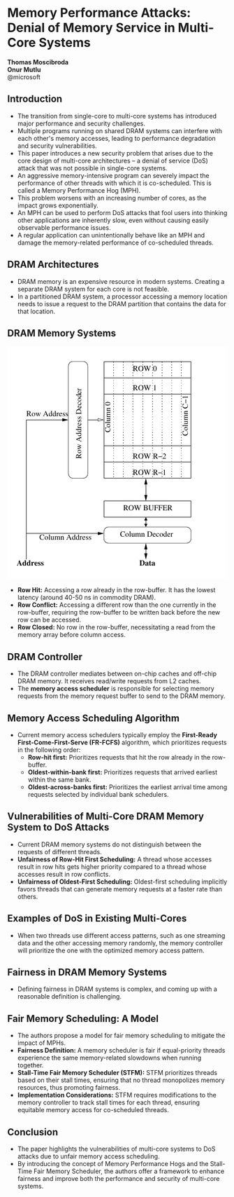 # Memory Performance Attacks: Denial of Memory Service in Multi-Core Systems

**Thomas Moscibroda**  
**Onur Mutlu**  
@microsoft

## Introduction

- The transition from single-core to multi-core systems has introduced major performance and security challenges.
- Multiple programs running on shared DRAM systems can interfere with each other's memory accesses, leading to performance degradation and security vulnerabilities.
- This paper introduces a new security problem that arises due to the core design of multi-core architectures – a denial of service (DoS) attack that was not possible in single-core systems.
- An aggressive memory-intensive program can severely impact the performance of other threads with which it is co-scheduled. This is called a Memory Performance Hog (MPH).
- This problem worsens with an increasing number of cores, as the impact grows exponentially.
- An MPH can be used to perform DoS attacks that fool users into thinking other applications are inherently slow, even without causing easily observable performance issues.
- A regular application can unintentionally behave like an MPH and damage the memory-related performance of co-scheduled threads.

## DRAM Architectures

- DRAM memory is an expensive resource in modern systems. Creating a separate DRAM system for each core is not feasible.
- In a partitioned DRAM system, a processor accessing a memory location needs to issue a request to the DRAM partition that contains the data for that location.

## DRAM Memory Systems

![DRAM BANK ORGANIZATION](../assets/DRAM_Block_diagram.png)

- **Row Hit:** Accessing a row already in the row-buffer. It has the lowest latency (around 40-50 ns in commodity DRAM).
- **Row Conflict:** Accessing a different row than the one currently in the row-buffer, requiring the row-buffer to be written back before the new row can be accessed.
- **Row Closed:** No row in the row-buffer, necessitating a read from the memory array before column access.

## DRAM Controller

- The DRAM controller mediates between on-chip caches and off-chip DRAM memory. It receives read/write requests from L2 caches.
- The **memory access scheduler** is responsible for selecting memory requests from the memory request buffer to send to the DRAM memory.

## Memory Access Scheduling Algorithm

- Current memory access schedulers typically employ the **First-Ready First-Come-First-Serve (FR-FCFS)** algorithm, which prioritizes requests in the following order:
   - **Row-hit first:** Prioritizes requests that hit the row already in the row-buffer.
   - **Oldest-within-bank first:** Prioritizes requests that arrived earliest within the same bank.
   - **Oldest-across-banks first:** Prioritizes the earliest arrival time among requests selected by individual bank schedulers.

## Vulnerabilities of Multi-Core DRAM Memory System to DoS Attacks

- Current DRAM memory systems do not distinguish between the requests of different threads.
- **Unfairness of Row-Hit First Scheduling:** A thread whose accesses result in row hits gets higher priority compared to a thread whose accesses result in row conflicts.
- **Unfairness of Oldest-First Scheduling:** Oldest-first scheduling implicitly favors threads that can generate memory requests at a faster rate than others.

## Examples of DoS in Existing Multi-Cores

- When two threads use different access patterns, such as one streaming data and the other accessing memory randomly, the memory controller will prioritize the one with the optimized memory access pattern.

## Fairness in DRAM Memory Systems

- Defining fairness in DRAM systems is complex, and coming up with a reasonable definition is challenging.

## Fair Memory Scheduling: A Model

- The authors propose a model for fair memory scheduling to mitigate the impact of MPHs.
- **Fairness Definition:** A memory scheduler is fair if equal-priority threads experience the same memory-related slowdowns when running together.
- **Stall-Time Fair Memory Scheduler (STFM):** STFM prioritizes threads based on their stall times, ensuring that no thread monopolizes memory resources, thus promoting fairness.
- **Implementation Considerations:** STFM requires modifications to the memory controller to track stall times for each thread, ensuring equitable memory access for co-scheduled threads.

## Conclusion

- The paper highlights the vulnerabilities of multi-core systems to DoS attacks due to unfair memory access scheduling.
- By introducing the concept of Memory Performance Hogs and the Stall-Time Fair Memory Scheduler, the authors offer a framework to enhance fairness and improve both the performance and security of multi-core systems.

